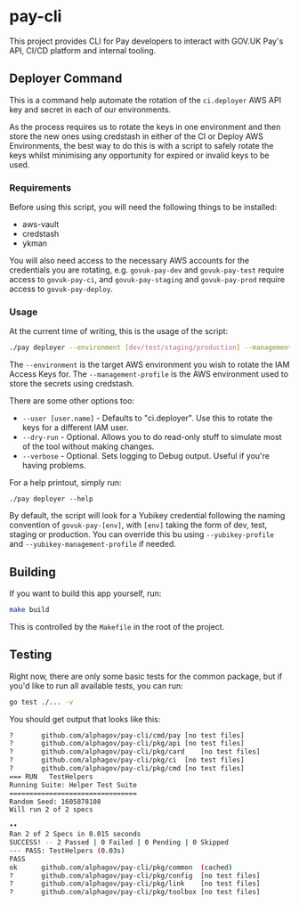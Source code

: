 # pay-cli

This project provides CLI for Pay developers to interact with GOV.UK Pay's API, CI/CD platform and internal tooling.

## Deployer Command
This is a command help automate the rotation of the `ci.deployer` AWS API key and secret in each of our environments.

As the process requires us to rotate the keys in one environment and then store the new ones using credstash in either of the CI or Deploy AWS Environments, the best way to do this is with a script to safely rotate the keys whilst minimising any opportunity for expired or invalid keys to be used.

### Requirements
Before using this script, you will need the following things to be installed:

* aws-vault
* credstash
* ykman

You will also need access to the necessary AWS accounts for the credentials you are rotating, e.g. `govuk-pay-dev` and `govuk-pay-test` require access to `govuk-pay-ci`, and `govuk-pay-staging` and `govuk-pay-prod` require access to `govuk-pay-deploy`.

### Usage
At the current time of writing, this is the usage of the script:

```sh
./pay deployer --environment [dev/test/staging/production] --management-profile [ci/deploy]
```

The `--environment` is the target AWS environment you wish to rotate the IAM Access Keys for. The `--management-profile` is the AWS environment used to store the secrets using credstash.

There are some other options too:

* `--user [user.name]` - Defaults to "ci.deployer". Use this to rotate the keys for a different IAM user.
* `--dry-run` - Optional. Allows you to do read-only stuff to simulate most of the tool without making changes.
* `--verbose` - Optional. Sets logging to Debug output. Useful if you're having problems.

For a help printout, simply run:

```
./pay deployer --help
```

By default, the script will look for a Yubikey credential following the naming convention of `govuk-pay-[env]`, with `[env]` taking the form of dev, test, staging or production. You can override this bu using `--yubikey-profile` and `--yubikey-management-profile` if needed.


## Building
If you want to build this app yourself, run:

```sh
make build
```

This is controlled by the `Makefile` in the root of the project.

## Testing
Right now, there are only some basic tests for the common package, but if you'd like to run all available tests, you can run:

```sh
go test ./... -v
```

You should get output that looks like this:

```sh
?   	github.com/alphagov/pay-cli/cmd/pay	[no test files]
?   	github.com/alphagov/pay-cli/pkg/api	[no test files]
?   	github.com/alphagov/pay-cli/pkg/card	[no test files]
?   	github.com/alphagov/pay-cli/pkg/ci	[no test files]
?   	github.com/alphagov/pay-cli/pkg/cmd	[no test files]
=== RUN   TestHelpers
Running Suite: Helper Test Suite
================================
Random Seed: 1605878108
Will run 2 of 2 specs

••
Ran 2 of 2 Specs in 0.015 seconds
SUCCESS! -- 2 Passed | 0 Failed | 0 Pending | 0 Skipped
--- PASS: TestHelpers (0.03s)
PASS
ok  	github.com/alphagov/pay-cli/pkg/common	(cached)
?   	github.com/alphagov/pay-cli/pkg/config	[no test files]
?   	github.com/alphagov/pay-cli/pkg/link	[no test files]
?   	github.com/alphagov/pay-cli/pkg/toolbox	[no test files]
```